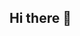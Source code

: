 ## Hi there 👋

<!--
**seobeeeee1001/seobeeeee1001** is a ✨ _special_ ✨ repository because its `README.md` (this file) appears on your GitHub profile.

Here are some ideas to get you started:

- 🔭 I’m currently working on a project that analyze BTC chart pattern.
- 🌱 I’m currently learning 'open source software'
- 📫 How to reach me: wjsbdcindsu@pukyong.ac.kr
